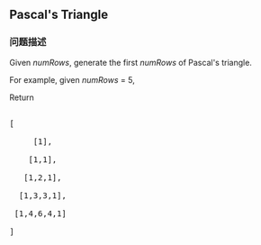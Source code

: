 ## Pascal's Triangle  
### 问题描述
Given *numRows*, generate the first *numRows* of Pascal's triangle.


For example, given *numRows* = 5,<br />
Return
<pre>
[
     [1],
    [1,1],
   [1,2,1],
  [1,3,3,1],
 [1,4,6,4,1]
]
</pre>

